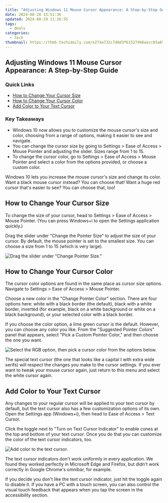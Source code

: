 ```yaml
---
title: "Adjusting Windows 11 Mouse Cursor Appearance: A Step-by-Step Guide"
date: 2024-08-28 13:51:36
updated: 2024-08-29 11:26:55
tags:
  - deals
categories:
  - tech
thumbnail: https://thmb.techidaily.com/e274a732c7d0d3f61527d48aecc65a65fbbf84ca45a89dafe19b065f7716c31c.jpg
---
```


## Adjusting Windows 11 Mouse Cursor Appearance: A Step-by-Step Guide

### Quick Links

* [How to Change Your Cursor Size](https://sim-unlock.techidaily.com/in-2024-the-best-android-sim-unlock-code-generators-unlock-your-samsung-galaxy-s24plus-phone-hassle-free-by-drfone-android/)
* [How to Change Your Cursor Color](https://visual-screen-recording.techidaily.com/2024-approved-engaging-effectively-in-online-google-meet-talks/)
* [Add Color to Your Text Cursor](https://phone-solutions.techidaily.com/complete-guide-for-recovering-video-files-on-honor-magic-6-pro-by-fonelab-android-recover-video/)

### Key Takeaways

* Windows 10 now allows you to customize the mouse cursor's size and color, choosing from a range of options, making it easier to see and navigate.
* You can change the cursor size by going to Settings > Ease of Access > Mouse Pointer and adjusting the slider. Sizes range from 1 to 15.
* To change the cursor color, go to Settings > Ease of Access > Mouse Pointer and select a color from the options provided, or choose a custom color.

 Windows 10 lets you increase the mouse cursor's size and change its color. Want a black mouse cursor instead? You can choose that! Want a huge red cursor that's easier to see? You can choose that, too!

##  How to Change Your Cursor Size

 To change the size of your cursor, head to Settings > Ease of Access > Mouse Pointer. (You can press Windows+i to open the Settings application quickly.)

 Drag the slider under "Change the Pointer Size" to adjust the size of your cursor. By default, the mouse pointer is set to the smallest size. You can choose a size from 1 to 15 (which is very large).

![Drag the slider under "Change Pointer Size."](https://static1.howtogeekimages.com/wordpress/wp-content/uploads/2023/11/1-change-the-cursor-size.png) 

##  How to Change Your Cursor Color

 The cursor color options are found in the same place as cursor size options. Navigate to Settings > Ease of Access > Mouse Pointer.

 Choose a new color in the "Change Pointer Color" section. There are four options here: white with a black border (the default), black with a white border, inverted (for example, black on a white background or white on a black background), or your selected color with a black border.

 If you choose the color option, a lime green cursor is the default. However, you can choose any color you like. From the "Suggested Pointer Colors" panel that appears, select "Pick a Custom Pointer Color," and then choose the one you want.

![Select the RGB option, then pick a cursor color from the options below.](https://static1.howtogeekimages.com/wordpress/wp-content/uploads/2023/11/2-change-pointer-color.png) 

 The special text cursor (the one that looks like a capital I with extra wide serifs) will respect the changes you make to the cursor settings. If you ever want to tweak your mouse cursor again, just return to this menu and select the white cursor again.

##  Add Color to Your Text Cursor

 Any changes to your regular cursor will be applied to your text cursor by default, but the text cursor also has a few customization options of its own. Open the Settings app (Windows+i), then head to Ease of Access > Text Cursor. 

 Click the toggle next to "Turn on Text Cursor Indicator" to enable cones at the top and bottom of your text cursor. Once you do that you can customize the color of the text cursor indicators, too. 

![Add color to the text cursor.](https://static1.howtogeekimages.com/wordpress/wp-content/uploads/2023/11/3-text-cursor-thing.png) 

 The text cursor indicators don't work uniformly in every application. We found they worked perfectly in Microsoft Edge and Firefox, but didn't work correctly in Google Chrome's omnibar, for example. 

 If you decide you don't like the text cursor indicator, just hit the toggle again to disable it. If you have a PC with a touch screen, you can also control the visual touch feedback that appears when you tap the screen in the accessibility section.

<ins class="adsbygoogle"
     style="display:block"
     data-ad-format="autorelaxed"
     data-ad-client="ca-pub-7571918770474297"
     data-ad-slot="1223367746"></ins>



<ins class="adsbygoogle"
     style="display:block"
     data-ad-client="ca-pub-7571918770474297"
     data-ad-slot="8358498916"
     data-ad-format="auto"
     data-full-width-responsive="true"></ins>
